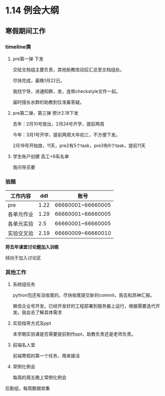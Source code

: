 # 1.14 例会大纲

## 寒假期间工作

### timeline类

1. pre第一弹  下发

   交给文档组主要负责，其他助教改动后汇总至文档组处。

   尽快完成，最晚1月22日。

   我找宁导，进通知群，发，连带checkstyle文件一起。

   届时擅长水群的助教到位准备答疑。

2. pre第二弹，第三弹 预计2.18下发

   去年：2月10号放出，2月24号开学，提前两周

   今年：3月1号开学，提前两周大年初三，不方便下发。

   2月18号开始放，11天，pre2有5个task，pre3有6个task，提前11天

3. 学生账户创建 高工+6系名单

   我问导员要

### 验题

| 工作内容   | ddl  | 账号              |
| ---------- | ---- | ----------------- |
| pre        | 1.22 | 66660001~66660005 |
| 各单元作业 | 1.29 | 66660001~66660005 |
| 各单元实验 | 2.5  | 66660001~66660005 |
| 实验交叉验 | 2.19 | 66660009~66660010 |

**将去年课堂讨论题加入训练**

倾向于加入讨论区

### 其他工作

1. 系统组任务

   python包还有没收尾的，尽快收尾提交新的commit，我去和昂神汇报。

   微信企业号开发。已经开发好的工程部署到服务器上运行，根据需要迭代开发。我会去了解具体需求

2. 实验指导方式及ppt

   本学期实验课是否需要提前制作ppt，助教负责还是老师负责。

3. 前端名人堂

   前端寒假的第一个任务，用来接活

4. 常例化例会

   每周的周五晚上常例化例会

后勤组，每周数据收集
